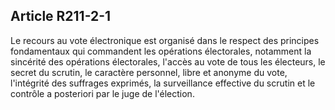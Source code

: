 ## Article R211-2-1

Le recours au vote électronique est organisé dans le respect des principes fondamentaux qui commandent les
opérations électorales, notamment la sincérité des opérations électorales, l'accès au vote de tous les électeurs,
le secret du scrutin, le caractère personnel, libre et anonyme du vote, l'intégrité des suffrages exprimés, la
surveillance effective du scrutin et le contrôle a posteriori par le juge de l'élection.

